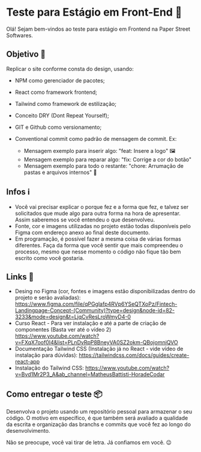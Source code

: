 # Teste para Estágio em Front-End 🚀

Olá! Sejam bem-vindos ao teste para estágio em Frontend na Paper Street Softwares.

## Objetivo 🎯

Replicar o site conforme consta do design, usando:

- NPM como gerenciador de pacotes;
- React como framework frontend;
- Tailwind como framework de estilização;
- Conceito DRY (Dont Repeat Yourself);
- GIT e Github como versionamento;
- Conventional commit como padrão de mensagem de commit. Ex:

   - Mensagem exemplo para inserir algo: "feat: Insere a logo" 🖼
   - Mensagem exemplo para reparar algo: "fix: Corrige a cor do botão" 
   - Mensagem exemplo para todo o restante: "chore: Arrumação de pastas e arquivos internos" 🧹

## Infos ℹ️

- Você vai precisar explicar o porque fez e a forma que fez, e talvez ser solicitados que mude algo para outra forma na hora de apresentar. Assim saberemos se você entendeu o que desenvolveu.
- Fonte, cor e imagens utilizadas no projeto estão todas disponíveis pelo Figma com endereço anexo ao final deste documento. 
- Em programação, é possível fazer a mesma coisa de várias formas diferentes. Faça da forma que você sentir que mais compreendeu o processo, mesmo que nesse momento o código não fique tão bem escrito como você gostaria.

## Links 🔗
- Desing no Figma (cor, fontes e imagens estão disponibilizadas dentro do projeto e serão avaliadas):
   https://www.figma.com/file/qPGglafp4RVp6YSeQTXoPz/Fintech-Landingpage-Concept-(Community)?type=design&node-id=82-3233&mode=design&t=LjqCvResLroWmyD4-0
- Curso React - Para ver instalação e até a parte de criação de componentes (Basta ver até o vídeo 2)
   https://www.youtube.com/watch?v=FXqX7oof0I4&list=PLnDvRpP8BneyVA0SZ2okm-QBojomniQVO
- Documentação Tailwind CSS (Instalação já no React - vide vídeo de instalação para dúvidas):
   https://tailwindcss.com/docs/guides/create-react-app 
- Instalação do Tailwind CSS:
   https://www.youtube.com/watch?v=Bvd1Mr2P3_A&ab_channel=MatheusBattisti-HoradeCodar



## Como entregar o teste 📦

Desenvolva o projeto usando um repositório pessoal para armazenar o seu código. O motivo em específico, é que também será avaliado a qualidade da escrita e organização das branchs e commits que você fez ao longo do desenvolvimento.

Não se preocupe, você vai tirar de letra. Já confiamos em você. 😉
